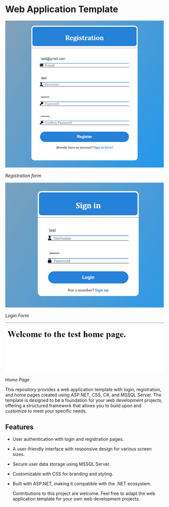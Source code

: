 # Web Application Template

![Registration](https://github.com/SamirK95/Registration-and-login-website/blob/branchForEdit/RegLogHome(Images)/registration(img).png)

*Registration form*

![Login](https://github.com/SamirK95/Registration-and-login-website/blob/branchForEdit/RegLogHome(Images)/login(img).png)

*Login Form*

![Home Page](https://github.com/SamirK95/Registration-and-login-website/blob/branchForEdit/RegLogHome(Images)/HomePage.png)

*Home Page*

This repository provides a web application template with login, registration, and home pages created using ASP.NET, CSS, C#, and MSSQL Server. The template is designed to be a foundation for your web development projects, offering a structured framework that allows you to build upon and customize to meet your specific needs.

## Features

- User authentication with login and registration pages.
- A user-friendly interface with responsive design for various screen sizes.
- Secure user data storage using MSSQL Server.
- Customizable with CSS for branding and styling.
- Built with ASP.NET, making it compatible with the .NET ecosystem.

  Contributions to this project are welcome. Feel free to adapt the web application template for your own web development projects.
